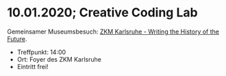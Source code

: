 # 10.01.2020; Creative Coding Lab

Gemeinsamer Museumsbesuch: [ZKM Karlsruhe - Writing the History of the Future](https://zkm.de/de/ausstellung/2019/02/writing-the-history-of-the-future).

* Treffpunkt: 14:00
* Ort: Foyer des ZKM Karlsruhe
* Eintritt frei!

